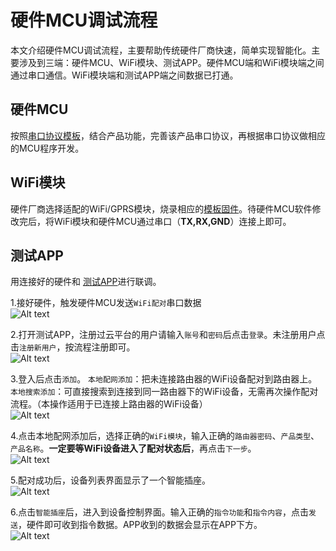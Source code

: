 # 硬件MCU调试流程 
本文介绍硬件MCU调试流程，主要帮助传统硬件厂商快速，简单实现智能化。主要涉及到三端：硬件MCU、WiFi模块、测试APP。硬件MCU端和WiFi模块端之间通过串口通信。WiFi模块端和测试APP端之间数据已打通。
 
## 硬件MCU

按照[串口协议模板](assist.dtston.com/sdk/Embedded/D+mcu_1.7.doc )，结合产品功能，完善该产品串口协议，再根据串口协议做相应的MCU程序开发。

## WiFi模块

硬件厂商选择适配的WiFi/GPRS模块，烧录相应的[模板固件](assist.dtston.com/sdk/Embedded/D+mcu_1.7.doc )。待硬件MCU软件修改完后，将WiFi模块和硬件MCU通过串口（**TX,RX,GND**）连接上即可。

## 测试APP 

用连接好的硬件和 [测试APP](assist.dtston.com/sdk/android/sdk_demo_1.3.2.apk )进行联调。

1.接好硬件，触发硬件MCU发送`WiFi配对`串口数据
<br /> ![Alt text](/assets/imgs/1498554513567.png)
	
2.打开测试APP，注册过云平台的用户请输入`账号`和`密码`后点击`登录`。未注册用户点击`注册新用户`，按流程注册即可。
<br /> ![Alt text](/assets/imgs/1498555135660.png)
	
3.登入后点击`添加`。
`本地配网添加`：把未连接路由器的WiFi设备配对到路由器上。
`本地搜索添加`：可直接搜索到连接到同一路由器下的WiFi设备，无需再次操作配对流程。（本操作适用于已连接上路由器的WiFi设备）
<br /> ![Alt text](/assets/imgs/1498555188519.png)
	
4.点击本地配网添加后，选择正确的`WiFi模块`，输入正确的`路由器密码`、`产品类型`、`产品名称`。**一定要等WiFi设备进入了配对状态后**，再点击`下一步`。
<br /> ![Alt text](/assets/imgs/1498555232140.png)
	
5.配对成功后，设备列表界面显示了一个智能插座。
<br /> ![Alt text](/assets/imgs/1498555270798.png)
	
6.点击`智能插座`后，进入到设备控制界面。输入正确的`指令功能`和`指令内容`，点击`发送`，硬件即可收到指令数据。APP收到的数据会显示在APP下方。
<br /> ![Alt text](/assets/imgs/1498555297335.png)
	

